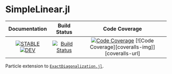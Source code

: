 # SimpleLinear.jl

| **Documentation** | **Build Status** | **Code Coverage** |
|:-----------------:|:----------------:|:-----------------:|
| [![**STABLE**][docs-stable-img]][docs-stable-url] [![**DEV**][docs-dev-img]][docs-dev-url] | [![Build Status][githubaction-img]][githubaction-url] | [![Code Coverage][codecov-img]][codecov-url] [![Code Coverage][coveralls-img]][coveralls-url] |

Particle extension to [`ExactDiagonalization.jl`](https://github.com/kyungminlee/ExactDiagonalization.jl).


[docs-stable-img]: https://img.shields.io/badge/docs-stable-blue.svg
[docs-stable-url]: http://kyungminlee.org/SimpleLinear.jl/stable
[docs-dev-img]: https://img.shields.io/badge/docs-dev-blue.svg
[docs-dev-url]: http://kyungminlee.org/SimpleLinear.jl/dev

[githubaction-img]: https://github.com/kyungminlee/SimpleLinear.jl/workflows/Build/badge.svg
[githubaction-url]: https://github.com/kyungminlee/SimpleLinear.jl/actions?query=workflow%3ABuild

[codecov-img]: https://codecov.io/gh/kyungminlee/SimpleLinear.jl/branch/master/graph/badge.svg
[codecov-url]: https://codecov.io/gh/kyungminlee/SimpleLinear.jl
